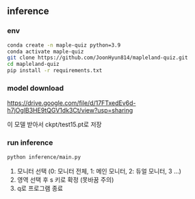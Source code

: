 ## inference
### env
```bash
conda create -n maple-quiz python=3.9
conda activate maple-quiz
git clone https://github.com/JoonHyun814/mapleland-quiz.git
cd mapleland-quiz
pip install -r requirements.txt
```

### model download
https://drive.google.com/file/d/17FTxedEv6d-h7jOglB3HE9tQGV1dk3Ct/view?usp=sharing

이 모델 받아서 ckpt/test15.pt로 저장

### run inference
```bash
python inference/main.py
```
1. 모니터 선택 (0: 모니터 전체, 1: 메인 모니터, 2: 듀얼 모니터, 3 ...)
2. 영역 선택 후 s 키로 확정 (못바꿈 주의)
3. q로 프로그램 종료
